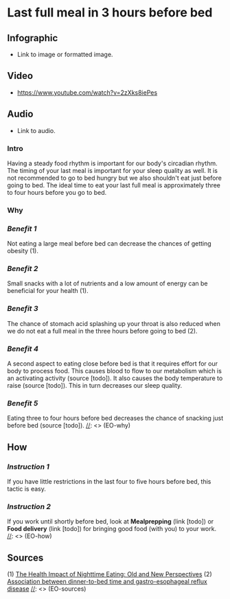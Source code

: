 [//]: <> (FD,X0,EPL)

# **Last full meal in 3 hours before bed**

## **Infographic**
[//]: <> (BO-infographic)
- Link to image or formatted image.

[//]: <> (EO-infographic)
## **Video**
[//]: <> (BO-video)
- https://www.youtube.com/watch?v=2zXks8iePes

[//]: <> (EO-video)
## **Audio**
[//]: <> (BO-audio)
- Link to audio.

[//]: <> (EO-audio)

### **Intro**
[//]: <> (BO-intro)
Having a steady food rhythm is important for our body's circadian rhythm. The timing of your last meal is important for your sleep quality as well. It is not recommended to go to bed hungry but we also shouldn't eat just before going to bed. The ideal time to eat your last full meal is approximately three to four hours before you go to bed.

[//]: <> (EO-intro)
### **Why**
[//]: <> (BO-why)
### *Benefit 1*
Not eating a large meal before bed can decrease the chances of getting obesity (1).

### *Benefit 2*
Small snacks with a lot of nutrients and a low amount of energy can be beneficial for your health (1).

### *Benefit 3*
The chance of stomach acid splashing up your throat is also reduced when we do not eat a full meal in the three hours before going to bed (2).

### *Benefit 4*
A second aspect to eating close before bed is that it requires effort for our body to process food. This causes blood to flow to our metabolism which is an activating activity (source [todo]). It also causes the body temperature to raise (source [todo]). This in turn decreases our sleep quality.

### *Benefit 5*
Eating three to four hours before bed decreases the chance of snacking just before bed (source [todo]).
[//]: <> (EO-why)

[//]: <> (EO-why)
## **How**
[//]: <> (BO-how)
### *Instruction 1*
If you have little restrictions in the last four to five hours before bed, this tactic is easy.

### *Instruction 2*
If you work until shortly before bed, look at __Mealprepping__ (link [todo]) or __Food delivery__ (link [todo]) for bringing good food (with you) to your work.
[//]: <> (EO-how)

[//]: <> (EO-how)

## **Sources**
[//]: <> (BO-sources)
(1)	[The Health Impact of Nighttime Eating: Old and New Perspectives](https://www.ncbi.nlm.nih.gov/pmc/articles/PMC4425165/)
(2)	[Association between dinner-to-bed time and gastro-esophageal reflux disease](https://www.ncbi.nlm.nih.gov/pubmed/16393212)
[//]: <> (EO-sources)
